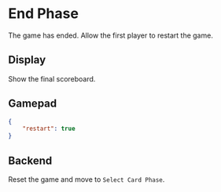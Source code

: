 # End Phase

The game has ended. Allow the first player to restart the game.

## Display

Show the final scoreboard.

## Gamepad

```JSON
{
    "restart": true
}
```

## Backend

Reset the game and move to `Select Card Phase`.
